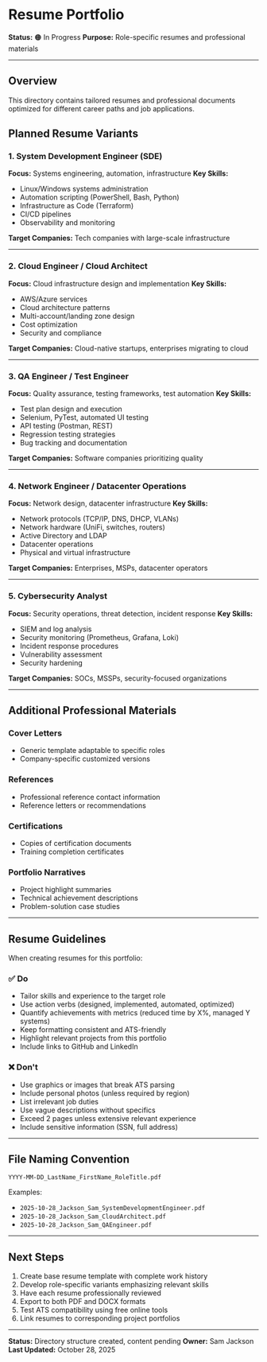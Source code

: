 # Resume Portfolio

**Status:** 🟠 In Progress
**Purpose:** Role-specific resumes and professional materials

---

## Overview

This directory contains tailored resumes and professional documents optimized for different career paths and job applications.

## Planned Resume Variants

### 1. System Development Engineer (SDE)
**Focus:** Systems engineering, automation, infrastructure
**Key Skills:**
- Linux/Windows systems administration
- Automation scripting (PowerShell, Bash, Python)
- Infrastructure as Code (Terraform)
- CI/CD pipelines
- Observability and monitoring

**Target Companies:** Tech companies with large-scale infrastructure

---

### 2. Cloud Engineer / Cloud Architect
**Focus:** Cloud infrastructure design and implementation
**Key Skills:**
- AWS/Azure services
- Cloud architecture patterns
- Multi-account/landing zone design
- Cost optimization
- Security and compliance

**Target Companies:** Cloud-native startups, enterprises migrating to cloud

---

### 3. QA Engineer / Test Engineer
**Focus:** Quality assurance, testing frameworks, test automation
**Key Skills:**
- Test plan design and execution
- Selenium, PyTest, automated UI testing
- API testing (Postman, REST)
- Regression testing strategies
- Bug tracking and documentation

**Target Companies:** Software companies prioritizing quality

---

### 4. Network Engineer / Datacenter Operations
**Focus:** Network design, datacenter infrastructure
**Key Skills:**
- Network protocols (TCP/IP, DNS, DHCP, VLANs)
- Network hardware (UniFi, switches, routers)
- Active Directory and LDAP
- Datacenter operations
- Physical and virtual infrastructure

**Target Companies:** Enterprises, MSPs, datacenter operators

---

### 5. Cybersecurity Analyst
**Focus:** Security operations, threat detection, incident response
**Key Skills:**
- SIEM and log analysis
- Security monitoring (Prometheus, Grafana, Loki)
- Incident response procedures
- Vulnerability assessment
- Security hardening

**Target Companies:** SOCs, MSSPs, security-focused organizations

---

## Additional Professional Materials

### Cover Letters
- Generic template adaptable to specific roles
- Company-specific customized versions

### References
- Professional reference contact information
- Reference letters or recommendations

### Certifications
- Copies of certification documents
- Training completion certificates

### Portfolio Narratives
- Project highlight summaries
- Technical achievement descriptions
- Problem-solution case studies

---

## Resume Guidelines

When creating resumes for this portfolio:

### ✅ Do
- Tailor skills and experience to the target role
- Use action verbs (designed, implemented, automated, optimized)
- Quantify achievements with metrics (reduced time by X%, managed Y systems)
- Keep formatting consistent and ATS-friendly
- Highlight relevant projects from this portfolio
- Include links to GitHub and LinkedIn

### ❌ Don't
- Use graphics or images that break ATS parsing
- Include personal photos (unless required by region)
- List irrelevant job duties
- Use vague descriptions without specifics
- Exceed 2 pages unless extensive relevant experience
- Include sensitive information (SSN, full address)

---

## File Naming Convention

```
YYYY-MM-DD_LastName_FirstName_RoleTitle.pdf
```

Examples:
- `2025-10-28_Jackson_Sam_SystemDevelopmentEngineer.pdf`
- `2025-10-28_Jackson_Sam_CloudArchitect.pdf`
- `2025-10-28_Jackson_Sam_QAEngineer.pdf`

---

## Next Steps

1. Create base resume template with complete work history
2. Develop role-specific variants emphasizing relevant skills
3. Have each resume professionally reviewed
4. Export to both PDF and DOCX formats
5. Test ATS compatibility using free online tools
6. Link resumes to corresponding project portfolios

---

**Status:** Directory structure created, content pending
**Owner:** Sam Jackson
**Last Updated:** October 28, 2025
